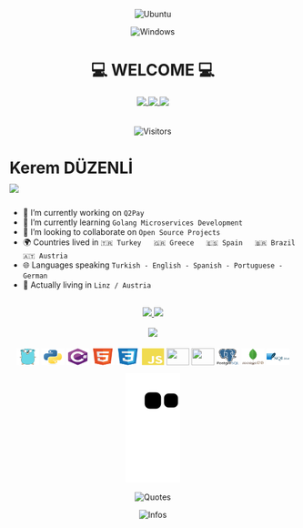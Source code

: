 <div align="center" style="display: inline_block">

![Ubuntu](https://img.shields.io/badge/Ubuntu-orange?style=for-the-badge&logo=ubuntu&logoColor=white)

![Windows](https://img.shields.io/badge/Windows-0078D6?style=for-the-badge&logo=windows&logoColor=white)

</div>

<h1 align="center"> 💻 WELCOME 💻 </h1>

<div align="center" style="display: inline_block">

<a href="https://github.com/KeremDUZENLI" target="_blank">
  <img align="center" src=https://img.shields.io/badge/github-%2324292e.svg?&style=for-the-badge&logo=github&logoColor=white style="margin-bottom: 5px;" /> 
</a>

<a href="https://www.linkedin.com/in/keremduzenli/" target="_blank">
  <img align="center" src=https://img.shields.io/badge/linkedin-%231E77B5.svg?&style=for-the-badge&logo=linkedin&logoColor=white style="margin-bottom: 5px;" /> 
</a>

<a href = "mailto:krmdznl97@gmail.com">
  <img align="center" src="https://img.shields.io/badge/Gmail-D14836?style=for-the-badge&logo=gmail&logoColor=white" target="_blank" style="margin-bottom: 5px;" target="_blank">
</a>
 
<div align="center"> <br>

![Visitors](https://visitor_badge.deta.dev/?id=KeremDUZENLI)

</div>

</div>

<p align="left">

<h1> Kerem DÜZENLİ <br>
<img src="https://camo.githubusercontent.com/e8e7b06ecf583bc040eb60e44eb5b8e0ecc5421320a92929ce21522dbc34c891/68747470733a2f2f6d656469612e67697068792e636f6d2f6d656469612f6876524a434c467a6361737252346961377a2f67697068792e676966" width="30px" data-canonical-src="https://media.giphy.com/media/hvRJCLFzcasrR4ia7z/giphy.gif" style="max-width: 100%;"> <br>
</h1>

- 🔭 I’m currently working on `Q2Pay` <br>
- 🌱 I’m currently learning `Golang Microservices Development` <br>
- 👯 I’m looking to collaborate on `Open Source Projects` <br>
- 🌍 Countries lived in `🇹🇷 Turkey   🇬🇷 Greece   🇪🇸 Spain   🇧🇷 Brazil   🇦🇹 Austria` <br>
- 🌐 Languages speaking `Turkish - English - Spanish - Portuguese - German` <br>
- 📍 Actually living in `Linz / Austria` <br>
</p>

<div align="center" style="display: block" > <br>
  <a href="https://github.com/KeremDUZENLI">
    <img height="180em" src="https://github-readme-stats.vercel.app/api?username=KeremDUZENLI&show_icons=true&theme=classic&include_all_commits=true&count_private=true"/>
    <img height="180em" src="https://github-readme-stats.vercel.app/api/top-langs/?username=KeremDUZENLI&layout=compact&langs_count=7&theme=classic&exclude_repo=python,c_sharp"/>
  </a>
</div>

<div align="center" style="display: block" > <br>
  <a href="https://github.com/KeremDUZENLI">
    <img src="https://github-profile-trophy.vercel.app/?username=KeremDUZENLI&theme=classic&no-frame=true&row=1&&margin-w=20&no-bg=true"/>
  </a>
</div>

<div align="center" style="display: inline_block" > <br>
  <img align="center" height="30" width="40" src="https://raw.githubusercontent.com/devicons/devicon/master/icons/go/go-original.svg"/>
  <img align="center" height="30" width="40" src="https://raw.githubusercontent.com/devicons/devicon/master/icons/python/python-original.svg">
  <img align="center" height="30" width="40" src="https://raw.githubusercontent.com/devicons/devicon/master/icons/csharp/csharp-original.svg">
  <img align="center" height="30" width="40" src="https://raw.githubusercontent.com/devicons/devicon/master/icons/html5/html5-original.svg">
  <img align="center" height="30" width="40" src="https://raw.githubusercontent.com/devicons/devicon/master/icons/css3/css3-original.svg">
  <img align="center" height="30" width="40" src="https://raw.githubusercontent.com/devicons/devicon/master/icons/javascript/javascript-plain.svg">

  <img align="center" height="30" width="40" src="https://www.vectorlogo.zone/logos/git-scm/git-scm-icon.svg"/>
  <img align="center" height="30" width="40" src="https://profilinator.rishav.dev/skills-assets/docker-original-wordmark.svg"/>

  <img align="center" height="30" width="40" src="https://raw.githubusercontent.com/devicons/devicon/master/icons/postgresql/postgresql-original-wordmark.svg"/>
  <img align="center" height="30" width="40" src="https://raw.githubusercontent.com/devicons/devicon/master/icons/mongodb/mongodb-original-wordmark.svg"/>
  <img align="center" height="30" width="40" src="https://raw.githubusercontent.com/devicons/devicon/master/icons/sqlite/sqlite-original-wordmark.svg"/>

![Snake animation](https://github.com/rafaballerini/rafaballerini/blob/output/github-contribution-grid-snake.svg)

![Quotes](https://quotes-github-readme.vercel.app/api?type=horizontal&theme=classic&hide_border=false)

![Infos](https://github-readme-streak-stats.herokuapp.com/?user=KeremDUZENLI&theme=classic&hide_border=false)

</div>
